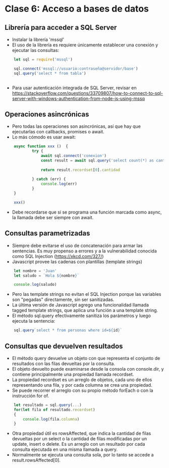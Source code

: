 # Clase 6: Acceso a bases de datos

## Librería para acceder a SQL Server

* Instalar la librería 'mssql'
* El uso de la librería es requiere únicamente establecer una conexión y ejecutar las consultas:

```javascript
	let sql = require('mssql')

	sql.connect('mssql://usuario:contraseña@servidor/base')
	sql.query('select * from tabla')
    
```
* Para usar autenticación integrada de SQL Server, revisar en https://stackoverflow.com/questions/33709807/how-to-connect-to-sql-server-with-windows-authentication-from-node-js-using-mssq

## Operaciones asincrónicas

* Pero todas las operaciones son asincrónicas, así que hay que ejecutarlas con callbacks, promises o await.
* Lo más cómodo es usar await:

```javascript
	async function xxx ()  {
    		try {
		        await sql.connect('conexion')
		        const result = await sql.query('select count(*) as cantidad from personas')
		
	        	return result.recordset[0].cantidad
        
		    } catch (err) {
		        console.log(err)
	   	    }	
	}

	xxx()

```

* Debe recordarse que si se programa una función marcada como async, la llamada debe ser siempre con await.


## Consultas parametrizadas

* Siempre debe evitarse el uso de concatenación para armar las sentencias. Es muy propenso a errores y a la vulnerabilidad conocida como SQL Injection (https://xkcd.com/327/)
* Javascript provee las cadenas con plantillas (template strings)

```javascript
	let nombre = 'Juan'
	let saludo = `Hola ${nombre}`

	console.log(saludo)
```

* Pero las template strings no evitan el SQL Injection porque las variables son "pegadas" directamente, sin ser sanitizadas.
* La última versión de Javascript agrego una funcionalidad llamada tagged template strings, que aplica una función a una template string.
* El método sql.query efectivamente sanitiza los parámetros y luego ejecuta la sentencia:

```javascript
	sql.query`select * from personas where id=${id}`
```



## Consultas que devuelven resultados

* El método query devuelve un objeto con que representa el conjunto de resultados con las filas devueltas por la consulta.
* El objeto devuelto puede examinarse desde la consola con console.dir, y contiene principalmente una propiedad llamada recordset.
* La propiedad recordset es un arreglo de objetos, cada uno de ellos representando una fila, y por cada columna se crea una propiedad.
* Se puede recorrer el arreglo con su propio método forEach o con la instrucción for of.

```javascript
	let resultado = sql.query(...)
	for(let fila of resultado.recordset)
	{
		console.log(fila.columna)
	}
```

* Otra propiedad útil es rowsAffected, que indica la cantidad de filas devueltas por un select o la cantidad de filas modificadas 
por un update, insert o delete. Es un arreglo con un resultado por cada consulta ejecutada en una misma llamada a query.
* Normalmente se ejecuta una consulta sola, por lo tanto se accede a result.rowsAffected[0].


